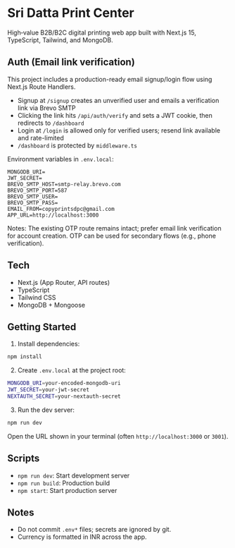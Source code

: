 # Sri Datta Print Center

High‑value B2B/B2C digital printing web app built with Next.js 15, TypeScript, Tailwind, and MongoDB.

## Auth (Email link verification)

This project includes a production-ready email signup/login flow using Next.js Route Handlers.

- Signup at `/signup` creates an unverified user and emails a verification link via Brevo SMTP
- Clicking the link hits `/api/auth/verify` and sets a JWT cookie, then redirects to `/dashboard`
- Login at `/login` is allowed only for verified users; resend link available and rate-limited
- `/dashboard` is protected by `middleware.ts`

Environment variables in `.env.local`:

```
MONGODB_URI=
JWT_SECRET=
BREVO_SMTP_HOST=smtp-relay.brevo.com
BREVO_SMTP_PORT=587
BREVO_SMTP_USER=
BREVO_SMTP_PASS=
EMAIL_FROM=copyprintsdpc@gmail.com
APP_URL=http://localhost:3000
```

Notes: The existing OTP route remains intact; prefer email link verification for account creation. OTP can be used for secondary flows (e.g., phone verification).

## Tech
- Next.js (App Router, API routes)
- TypeScript
- Tailwind CSS
- MongoDB + Mongoose

## Getting Started

1. Install dependencies:
```bash
npm install
```

2. Create `.env.local` at the project root:
```bash
MONGODB_URI=your-encoded-mongodb-uri
JWT_SECRET=your-jwt-secret
NEXTAUTH_SECRET=your-nextauth-secret
```

3. Run the dev server:
```bash
npm run dev
```

Open the URL shown in your terminal (often `http://localhost:3000` or `3001`).

## Scripts
- `npm run dev`: Start development server
- `npm run build`: Production build
- `npm start`: Start production server

## Notes
- Do not commit `.env*` files; secrets are ignored by git.
- Currency is formatted in INR across the app.
